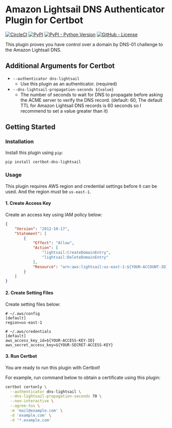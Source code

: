 # Amazon Lightsail DNS Authenticator Plugin for Certbot
[![CircleCI](https://img.shields.io/circleci/build/github/noi/certbot-dns-lightsail?label=circleci)](https://circleci.com/gh/noi/certbot-dns-lightsail)
[![PyPI](https://img.shields.io/pypi/v/certbot-dns-lightsail)](https://pypi.org/project/certbot-dns-lightsail/)
[![PyPI - Python Version](https://img.shields.io/pypi/pyversions/certbot-dns-lightsail)](https://pypi.org/project/certbot-dns-lightsail/)
[![GitHub - License](https://img.shields.io/github/license/noi/certbot-dns-lightsail)](https://github.com/noi/certbot-dns-lightsail/blob/master/LICENSE)

This plugin proves you have control over a domain by DNS-01 challenge to the Amazon Lightsail DNS.

## Additional Arguments for Certbot
- `--authenticator dns-lightsail`
  - Use this plugin as an authenticator. (required)
- `--dns-lightsail-propagation-seconds ${value}`
  - The number of seconds to wait for DNS to propagate before asking the ACME server to verify the DNS record. (default: 60, The default TTL for Amazon Lightsail DNS records is 60 seconds so I recommend to set a value greater than it)

## Getting Started
### Installation
Install this plugin using `pip`:
```
pip install certbot-dns-lightsail
```

### Usage
This plugin requires AWS region and credential settings before it can be used. And the region must be `us-east-1`.

#### 1. Create Access Key
Create an access key using IAM policy below:
```json
{
    "Version": "2012-10-17",
    "Statement": [
        {
            "Effect": "Allow",
            "Action": [
                "lightsail:CreateDomainEntry",
                "lightsail:DeleteDomainEntry"
            ],
            "Resource": "arn:aws:lightsail:us-east-1:${YOUR-ACCOUNT-ID}:Domain/${YOUR-DOMAIN-ID}"
        }
    ]
}
```

#### 2. Create Setting Files
Create setting files below:
```
# ~/.aws/config
[default]
region=us-east-1

# ~/.aws/credentials
[default]
aws_access_key_id=${YOUR-ACCESS-KEY-ID}
aws_secret_access_key=${YOUR-SECRET-ACCESS-KEY}
```

#### 3. Run Certbot
You are ready to run this plugin with Certbot!

For example, run command below to obtain a certificate using this plugin:
```sh
certbot certonly \
  --authenticator dns-lightsail \
  --dns-lightsail-propagation-seconds 70 \
  --non-interactive \
  --agree-tos \
  -m 'mail@example.com' \
  -d 'example.com' \
  -d '*.example.com'
```
